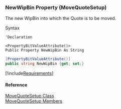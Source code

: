 ﻿### NewWipBin Property (MoveQuoteSetup)

The new WipBin into which the Quote is to be moved.

Syntax

```vbnet
'Declaration

<PropertyBitValueAttribute()>
Public Property NewWipBin As String
```

```csharp
[PropertyBitValueAttribute()]
public string NewWipBin {get; set;}
```

[!include[Requirements](../partials/requirements.md)]

#### Reference

[MoveQuoteSetup Class](FChoice.Toolkits.Clarify~FChoice.Toolkits.Clarify.Sales.MoveQuoteSetup.md)  
[MoveQuoteSetup Members](FChoice.Toolkits.Clarify~FChoice.Toolkits.Clarify.Sales.MoveQuoteSetup_members.md)